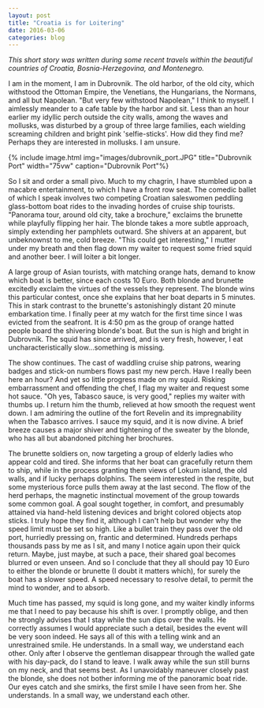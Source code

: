 ```yaml
---
layout: post
title: "Croatia is for Loitering"
date: 2016-03-06
categories: blog
---
```


*This short story was written during some recent travels within the 
beautiful countries of Croatia, Bosnia-Herzegovina, and Montenegro.*

I am in the moment, I am in Dubrovnik. The old harbor, of the old city, 
which withstood the Ottoman Empire, the Venetians, the Hungarians, the 
Normans, and all but Napolean. "But very few withstood Napolean," I think
to myself. I aimlessly meander to a cafe table by the harbor and sit. 
Less than an hour earlier my idyllic perch outside the city walls, 
among the waves and mollusks, was disturbed by a group of three large families, 
each wielding screaming children and bright pink 'selfie-sticks'. How did
they find me? Perhaps they are interested in mollusks. I am unsure.

{% include image.html img="images/dubrovnik_port.JPG" title="Dubrovnik Port" 
    width="75vw" caption="Dubrovnik Port"%}

So I sit and order a small pivo. Much to my chagrin, I have stumbled upon
a macabre entertainment, to which I have a front row seat. The comedic 
ballet of which I speak involves two competing Croatian saleswomen peddling 
glass-bottom boat rides to the invading hordes of cruise ship tourists.
"Panorama tour, around old city, take a brochure," exclaims the brunette 
while playfully flipping her hair. The blonde takes a more subtle approach, 
simply extending her pamphlets outward. She shivers at an apparent, but
unbeknownst to me, cold breeze. "This could get interesting," I mutter 
under my breath and then flag down my waiter to request some fried squid
and another beer. I will loiter a bit longer.

A large group of Asian tourists, with matching orange hats, demand to 
know which boat is better, since each costs 10 Euro. Both blonde and 
brunette excitedly exclaim the virtues of the vessels they represent. 
The blonde wins this particular contest, once she explains that her 
boat departs in 5 minutes. This in stark contrast to the brunette's 
astonishingly distant 20 minute embarkation time. I finally peer at my
watch for the first time since I was evicted from the seafront. 
It is 4:50 pm as the group of orange hatted people board the shivering 
blonde's boat. But the sun is high and bright in Dubrovnik. 
The squid has since arrived, and is very fresh, however, 
I eat uncharacteristically slow...something is missing. 

The show continues. The cast of waddling cruise ship patrons, wearing 
badges and stick-on numbers flows past my new perch. Have I really
been here an hour? And yet so little progress made on my squid. Risking
embarrassment and offending the chef, I flag my waiter and request some
hot sauce. "Oh yes, Tabasco sauce, is very good," replies my waiter with
thumbs up. I return him the thumb, relieved at how smooth the request 
went down. I am admiring the outline of the fort Revelin and its 
impregnability when the Tabasco arrives. I sauce my squid, and it is now
divine. A brief breeze causes a major shiver and tightening of the 
sweater by the blonde, who has all but abandoned pitching her 
brochures.

The brunette soldiers on, now targeting a group of elderly ladies who appear 
cold and tired. She informs that her boat can gracefully return them to ship, 
while in the process granting them views of Lokum island, the old walls, and 
if lucky perhaps dolphins. The seem interested in the respite, but some 
mysterious force pulls them away at the last second. The flow of the herd 
perhaps, the magnetic instinctual movement of the group towards some common
goal. A goal sought together, in comfort, and presumably attained via hand-held 
listening devices and bright colored objects atop sticks. I truly hope they 
find it, although I can't help but wonder why the speed limit must be set so 
high. Like a bullet train they pass over the old port, hurriedly pressing on, 
frantic and determined. Hundreds perhaps thousands pass by me as I sit, and 
many I notice again upon their quick return. Maybe, just maybe, at such a 
pace, their shared goal becomes blurred or even unseen. And so I conclude 
that they all should pay 10 Euro to either the blonde or brunette 
(I doubt it matters which), for surely the boat has a slower speed. A speed
necessary to resolve detail, to permit the mind to wonder, and to absorb. 

Much time has passed, my squid is long gone, and my waiter kindly informs me 
that I need to pay because his shift is over. I promptly oblige, and then he 
strongly advises that I stay while the sun dips over the walls. He correctly 
assumes I would appreciate such a detail, besides the event will be very soon
indeed. He says all of this with a telling wink and an unrestrained smile. 
He understands. In a small way, we understand each other. Only after I observe 
the gentleman disappear through the walled gate with his day-pack, do I stand 
to leave. I walk away while the sun still burns on my neck, and that seems 
best. As I unavoidably maneuver closely past the blonde, she does not bother 
informing me of the panoramic boat ride. Our eyes catch and she smirks, the 
first smile I have seen from her. She understands. In a small way, we 
understand each other. 
